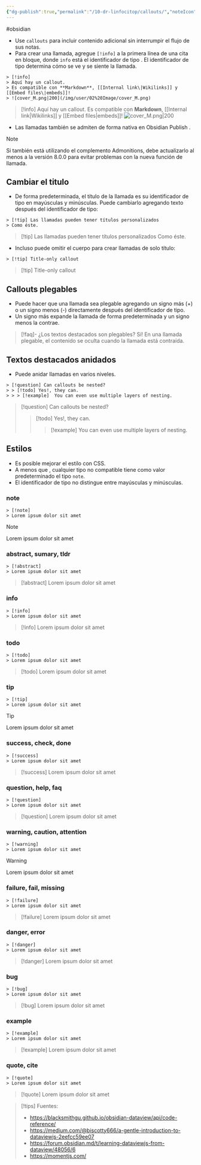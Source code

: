 ```yaml
---
{"dg-publish":true,"permalink":"/10-dr-linfocitop/callouts/","noteIcon":""}
---
```


#obsidian
+ Use `callouts` para incluir contenido adicional sin interrumpir el flujo de sus notas.
+ Para crear una llamada, agregue `[!info]` a la primera línea de una cita en bloque, donde `info` está el identificador de tipo . El identificador de tipo determina cómo se ve y se siente la llamada.


```
> [!info]
> Aquí hay un callout.
> Es compatible con **Markdown**, [[Internal link\|Wikilinks]] y [[Embed files\|embeds]]!
> ![cover_M.png|200](/img/user/02%20Image/cover_M.png)
```


> [!info]
> Aquí hay un callout.
> Es compatible con **Markdown**, [[Internal link|Wikilinks]] y [[Embed files|embeds]]!
> ![cover_M.png|200](/img/user/02%20Image/cover_M.png)

+ Las llamadas también se admiten de forma nativa en Obsidian Publish .
>[!note]
>Si también está utilizando el complemento Admonitions, debe actualizarlo al menos a la versión 8.0.0 para evitar problemas con la nueva función de llamada.

## Cambiar el titulo
+ De forma predeterminada, el título de la llamada es su identificador de tipo en mayúsculas y minúsculas. Puede cambiarlo agregando texto después del identificador de tipo:

```
> [!tip] Las llamadas pueden tener títulos personalizados
> Como éste.
```
> [!tip] Las llamadas pueden tener títulos personalizados
> Como éste.

+ Incluso puede omitir el cuerpo para crear llamadas de solo título:

```
> [!tip] Title-only callout
```
> [!tip] Title-only callout
## Callouts plegables
+ Puede hacer que una llamada sea plegable agregando un signo más (+) o un signo menos (-) directamente después del identificador de tipo.
+ Un signo más expande la llamada de forma predeterminada y un signo menos la contrae.

> [!faq]- ¿Los textos destacados son plegables?
> Sí! En una llamada plegable, el contenido se oculta cuando la llamada está contraída.

## Textos destacados anidados
+ Puede anidar llamadas en varios niveles.

```
> [!question] Can callouts be nested?
> > [!todo] Yes!, they can.
> > > [!example]  You can even use multiple layers of nesting.
```
> [!question] Can callouts be nested?
> > [!todo] Yes!, they can.
> > > [!example]  You can even use multiple layers of nesting.

## Estilos
+ Es posible mejorar el estilo con CSS.
+ A menos que  , cualquier tipo no compatible tiene como valor predeterminado el tipo `note`. 
+ El identificador de tipo no distingue entre mayúsculas y minúsculas.
### note
```
> [!note]
> Lorem ipsum dolor sit amet
```
> [!note]
> Lorem ipsum dolor sit amet

### abstract, sumary, tldr
```
> [!abstract]
> Lorem ipsum dolor sit amet
```
> [!abstract]
> Lorem ipsum dolor sit amet

### info

```
> [!info]
> Lorem ipsum dolor sit amet
```
> [!info]
> Lorem ipsum dolor sit amet
### todo

```
> [!todo]
> Lorem ipsum dolor sit amet
```
> [!todo]
> Lorem ipsum dolor sit amet
### tip

```
> [!tip]
> Lorem ipsum dolor sit amet
```
> [!tip]
> Lorem ipsum dolor sit amet
### success, check, done

```
> [!success]
> Lorem ipsum dolor sit amet
```
> [!success]
> Lorem ipsum dolor sit amet
### question, help, faq

```
> [!question]
> Lorem ipsum dolor sit amet
```
> [!question]
> Lorem ipsum dolor sit amet
### warning, caution, attention

```
> [!warning]
> Lorem ipsum dolor sit amet
```
> [!warning]
> Lorem ipsum dolor sit amet
### failure, fail, missing

```
> [!failure]
> Lorem ipsum dolor sit amet
```
> [!failure]
> Lorem ipsum dolor sit amet
### danger, error

```
> [!danger]
> Lorem ipsum dolor sit amet
```
> [!danger]
> Lorem ipsum dolor sit amet
### bug

```
> [!bug]
> Lorem ipsum dolor sit amet
```
> [!bug]
> Lorem ipsum dolor sit amet
### example

```
> [!example]
> Lorem ipsum dolor sit amet
```
> [!example]
> Lorem ipsum dolor sit amet
### quote, cite

```
> [!quote]
> Lorem ipsum dolor sit amet
```
> [!quote]
> Lorem ipsum dolor sit amet



>[!tips] Fuentes:
>- https://blacksmithgu.github.io/obsidian-dataview/api/code-reference/
>- https://medium.com/@biscotty666/a-gentle-introduction-to-dataviewjs-2eefcc59ee07
>- https://forum.obsidian.md/t/learning-dataviewjs-from-dataview/48056/6
>- https://momentjs.com/